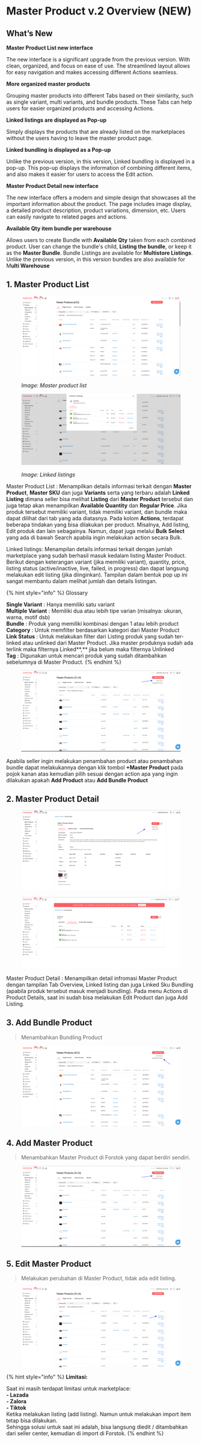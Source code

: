 # Master Product v.2 Overview (NEW)

## What’s New

**Master Product List new interface**

The new interface is a significant upgrade from the previous version. With clean, organized, and focus on ease of use. The streamlined layout allows for easy navigation and makes accessing different Actions seamless.

**More organized master products**&#x20;

Grouping master products into different Tabs based on their similarity, such as single variant, multi variants, and bundle products. These Tabs can help users for easier organized products and accessing Actions.

**Linked listings are displayed as Pop-up**

Simply displays the products that are already listed on the marketplaces without the users having to leave the master product page.

**Linked bundling is displayed as a Pop-up**&#x20;

Unlike the previous version, in this version, Linked bundling is displayed in a pop-up. This pop-up displays the information of combining different items, and also makes it easier for users to access the Edit action.

**Master Product Detail new interface**&#x20;

The new interface offers a modern and simple design that showcases all the important information about the product. The page includes image display, a detailed product description, product variations, dimension, etc. Users can easily navigate to related pages and actions.

**Available Qty item bundle per warehouse**&#x20;

Allows users to create Bundle with **Available Qty** taken from each combined product. User can change the bundle's child, **Listing the bundle**, or keep it as the **Master Bundle**. Bundle Listings are available for **Multistore Listings**. Unlike the previous version, in this version bundles are also available for M**ulti Warehouse**

## 1. Master Product List

<figure><img src="../../.gitbook/assets/1.png" alt=""><figcaption><p><em>Image: Master product list</em></p></figcaption></figure>

<figure><img src="../../.gitbook/assets/image (2) (1).png" alt=""><figcaption><p><em>Image: Linked listings</em></p></figcaption></figure>

Master Product List : Menampilkan details informasi terkait dengan **Master Product**, **Master SKU** dan juga **Variants** serta yang terbaru adalah **Linked Listing** dimana seller bisa melihat **Listing** dari **Master Product** tersebut dan juga tetap akan menampilkan **Available Quantity** dan **Regular Price**. Jika produk tersebut memiliki variant, tidak memiliki variant, dan bundle maka dapat dilihat dari tab yang ada diatasnya. Pada kolom **Actions**, terdapat beberapa tindakan yang bisa dilakukan per product. Misalnya, Add listing, Edit produk dan lain sebagainya. Namun, dapat juga melalui **Bulk Select** yang ada di bawah Search apabila ingin melakukan action secara Bulk.

Linked listings: Menampilan details informasi terkait dengan jumlah marketplace yang sudah berhasil masuk kedalam listing Master Product. Berikut dengan keterangan variant (jika memiliki variant), quantity, price, listing status (active/inactive, live, failed, in progress) dan dapat langsung melakukan edit listing (jika diinginkan). Tampilan dalam bentuk pop up ini sangat membantu dalam melihat jumlah dan details listingan.

{% hint style="info" %}
Glossary

**Single Variant** : Hanya memiliki satu variant\
**Multiple Variant** : Memiliki dua atau lebih tipe varian (misalnya: ukuran, warna, motif dsb)\
**Bundle** : Produk yang memiliki kombinasi dengan 1 atau lebih product\
**Category** : Untuk memfilter berdasarkan kategori dari Master Product\
**Link Status** : Untuk melakukan filter dari Listing produk yang sudah ter-linked atau unlinked dari Master Product. Jika master produknya sudah ada terlink maka filternya Linked**,** jika belum maka filternya Unlinked\
**Tag** : Digunakan untuk mencari produk yang sudah ditambahkan sebelumnya di Master Product.
{% endhint %}

<figure><img src="../../.gitbook/assets/24.png" alt=""><figcaption></figcaption></figure>

Apabila seller ingin melakukan penambahan product atau penambahan bundle dapat melakukannya dengan klik tombol **+Master Product** pada pojok kanan atas kemudian pilih sesuai dengan action apa yang ingin dilakukan apakah **Add Product** atau **Add Bundle Product**

## 2. Master Product Detail

<figure><img src="../../.gitbook/assets/4.png" alt=""><figcaption></figcaption></figure>

<figure><img src="../../.gitbook/assets/image (1) (1).png" alt=""><figcaption></figcaption></figure>

Master Product Detail : Menampilkan detail infromasi Master Product dengan tampilan Tab Overview, Linked listing dan juga Linked Sku Bundling (apabila produk tersebut masuk menjadi bundling). Pada menu Actions di Product Details, saat ini sudah bisa melakukan Edit Product dan juga Add Listing.

## 3. Add Bundle Product

> Menambahkan Bundling Product

<figure><img src="../../.gitbook/assets/6 (1).png" alt=""><figcaption></figcaption></figure>

## 4. Add Master Product

> Menambahkan Master Product di Forstok yang dapat berdiri sendiri.

<figure><img src="../../.gitbook/assets/24 (1).png" alt=""><figcaption></figcaption></figure>

## 5. Edit Master Product

> Melakukan perubahan di Master Product, tidak ada edit listing.

<figure><img src="../../.gitbook/assets/25.png" alt=""><figcaption></figcaption></figure>

{% hint style="info" %}
**Limitasi:**

Saat ini masih terdapat limitasi untuk marketplace:\
**- Lazada**\
**- Zalora**\
**- Tiktok**\
Ketika melakukan listing (add listing). Namun untuk melakukan import item tetap bisa dilakukan.\
Sehingga solusi untuk saat ini adalah, bisa langsung diedit / ditambahkan dari seller center, kemudian di import di Forstok.
{% endhint %}
